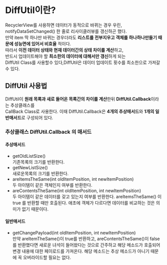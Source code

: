 # DiffUtil이란?
RecyclerView를 사용하면 데이터가 동적으로 바뀌는 경우 우린,<br>
notifyDataSetChanged() 한 줄로 리사이클러뷰를 갱신하곤 했다.<br>
만약 item 딱 하나만 바뀌는 경우더라도 **리스트를 전부지우고 객체를 하나하나만들기 때문에 성능면에 있어서 비효율** 적이다.<br>
따라서 **이전 데이터 상태와 현재 데이터간의 상태 차이를 계산**하고, <br>
반드시 업데이트해야 할 **최소한의 데이터에 대해서만 갱신**하게 되는<br>
DiffUtil Class를 사용할수 있다,DiffUtil은 데이터 업데이트 횟수를 최소한으로 가져갈수 있다.

## DiffUtil 사용법

DiffUtil이 **원래 목록과 새로 들어온 목록간의 차이를 계산**한뒤 **DiffUtil.Callback**이라는 추상클래스를<br>
CallBack Class로 사용한다. 이때 DiffUtil.Callback은 **4개의 추상매서드**와 **1개의 일반매서드**로 구성되어 있다.<br>
### 추상클래스 DiffUtil.Callback 의 매서드

#### 추상매서드
- getOldListSize()<br>
  기존목록의 크기를 반환한다.
- getNewListSize()<br>
  새로운목록의 크기를 반환한다.
- areItemsTheSame(int oldItemPosition, int newItemPosition)<br>
  두 아이템이 같은 객체인지 여부를 반환한다.
- areContentsTheSame(int oldItemPosition, int newItemPosition)<br>
  두 아이템이 같은 데이터를 갖고 있는지 여부를 반환한다. areItemsTheSame() 이 true 를 반환할 때만 호출된다. 애초에 객체가 다르다면 데이터를 비교하는 것은 의미가 없기 때문이다.

#### 일반매서드
- getChangePayload(int oldItemPosition, int newItemPosition)<br>
  만약 areItemTheSame()이 true를 반환하고, areContentsTheSame()이 false를 반환했다면 새로운 녀석이 들어왔다는 것으로 간주하고 해당 메소드가 호출되어 변경 내용에 대한 페이로드를 가져온다. 해당 메소드는 추상 메소드가 아니기 때문에 꼭 오버라이드할 필요는 없다.